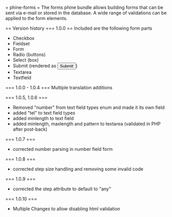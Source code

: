 = phine-forms =
The forms phine bundle allows building forms that can be sent via e-mail or stored in the database.
A wide range of validations can be applied to the form elements.

== Version history
=== 1.0.0 ==
Included are the following form parts
- Checkbox
- Fieldset
- Form
- Radio (buttons)
- Select (box)
- Submit (rendered as <input type="submit">)
- Textarea
- Textfield

=== 1.0.0 - 1.0.4 ===
Multiple translation additions

=== 1.0.5, 1.0.6 ===

- Removed "number" from text field types enum and made it its own field
- added "tel" to text field types
- added minlength to text field
- added minlength, maxlength and pattern to textarea (validated in PHP after post-back)

=== 1.0.7 ===

 - corrected number parsing in number field form

=== 1.0.8 ===

 - corrected step size handling and removing some invalid code

=== 1.0.9 ===

- corrected the step attribute to default to "any"

=== 1.0.10 ===

- Multiple Changes to allow disabling html validation